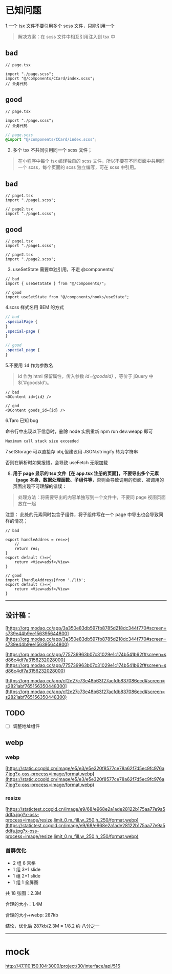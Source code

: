 # 已知问题

1.一个 tsx 文件不要引用多个 scss 文件，只能引用一个

> 解决方案：在 scss 文件中相互引用注入到 tsx 中

## bad

```tsx
// page.tsx

import "./page.scss";
import "@/components/CCard/index.scss";
// 业务代码
```

## good

```tsx
// page.tsx

import "./page.scss";
// 业务代码
```

```scss
// page.scss
@import "@/components/CCard/index.scss";
```

2. 多个 tsx 不共同引用同一个 scss 文件；

> 在小程序中每个 tsx 编译独自的 scss 文件，所以不要在不同页面中共用同一个 scss，每个页面的 scss 独立编写，可在 scss 中引用。

## bad

```tsx
// page1.tsx
import "./page1.scss";

// page2.tsx
import "./page1.scss";
```

## good

```tsx
// page1.tsx
import "./page1.scss";

// page2.tsx
import "./page2.scss";
```

3. useSetState 需要单独引用，不走 @components/

```tsx
// bad
import { useSetState } from "@/components/";

// good
import useSetState from "@/components/hooks/useState";
```

4.scss 样式名用 BEM 的方式

```scss
// bad
.specialPage {
}
.special-page {
}

// good
.special_page {
}
```

5.不要用 <kbd>id</kbd> 作为参数名

> id 作为 html 保留属性，传入参数 _id={goodsId}_ ，等价于 jQuery 中 \$('#goodsId')。

```tsx
// bad
<DContent id={id} />

// god
<DContent goods_id={id} />
```

6.Taro 已知 bug

命令行中出现以下信息时，删除 node 实例重新 npm run dev:weapp 即可

```bash
Maximum call stack size exceeded
```

7.setStorage 可以直接存 obj,但建议用 JSON.stringify 转为字符串

否则在解析时如果报错，会导致 useFetch 无限加载

8. **用于 page 显示的 tsx 文件【在 app.tsx 注册的页面】，不要导出多个元素（page 本身、数据处理函数、子组件等**，否则会导致调用的页面、被调用的页面出现不可理解的错误：

> 处理方法：将需要导出的内容单独写到一个文件中，不要同 page 视图页面放在一起

注意： 此处的元素同时包含子组件，将子组件写在一个 page 中导出也会导致同样的情况；

```tsx
// bad

export handleAddres = res=>{
    //
    return res;
}
export default ()=>{
    return <View>adsf</View>
}

// good
import {handleAddress}from './lib';
export default ()=>{
    return <View>adsf</View>
}

```

---

## 设计稿：

[https://org.modao.cc/app/3a350e83db597fb8785d218dc344f770#screen=s739e44b9ee156395644800](https://org.modao.cc/app/3a350e83db597fb8785d218dc344f770#screen=s739e44b9ee156395644800)

[https://org.modao.cc/app/775739963b07c31029e1c174b541b62f#screen=sd86c4df7a3156232028000](https://org.modao.cc/app/775739963b07c31029e1c174b541b62f#screen=sd86c4df7a3156232028000)

[https://org.modao.cc/app/cf2e27c73e48b63f27acfdb837086ecd#screen=s2821abf765156350448300](https://org.modao.cc/app/cf2e27c73e48b63f27acfdb837086ecd#screen=s2821abf765156350448300)

## TODO

- [ ] 调整地址组件

## webp

### webp

[https://static.ccgold.cn/image/e5/e3/e5e320f8577ce78a62f7d5ec9fc976a7.jpg?x-oss-process=image/format,webp](https://static.ccgold.cn/image/e5/e3/e5e320f8577ce78a62f7d5ec9fc976a7.jpg?x-oss-process=image/format,webp)

### resize

[https://statictest.ccgold.cn/image/e9/68/e968e2a1ade28122b175aa77e9a5ddfa.jpg?x-oss-process=image/resize,limit_0,m_fill,w_250,h_250/format,webp](https://statictest.ccgold.cn/image/e9/68/e968e2a1ade28122b175aa77e9a5ddfa.jpg?x-oss-process=image/resize,limit_0,m_fill,w_250,h_250/format,webp)

### 首屏优化

- 2 组 6 宫格
- 1 组 3\*1 slide
- 1 组 2\*1 slide
- 1 组 1 全屏图

共 18 张图：2.3M

合理的大小：1.4M

合理的大小+webp: 287kb

结论，优化后 287kb/2.3M = 1/8.2 约 八分之一

---

# mock

http://47.110.150.104:3000/project/30/interface/api/516
